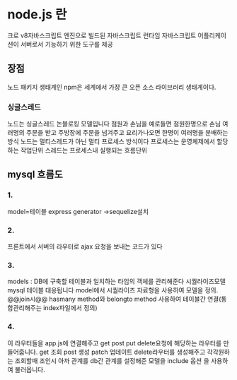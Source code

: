 # node.js 란
크로 v8자바스크립트 엔진으로 빌드된 자바스크립트 런타임
자바스크립트 어플리케이션이 서버로서 기능하기 위한 도구를 제공
## 장점
노드 패키지 생태계인 npm은 세계에서 가장 큰 오픈 소스 라이브러리 생태계이다.

### 싱글스레드
노드는 싱글스레드 논블로킹 모델입니다
점원과 손님을 예로들면 점원한명으로 손님 여러명의 주문을 받고 주방장에 주문을 넘겨주고 요리가나오면 한명이 여러명을 분배하는방식
노드는 멀티스레드가 아닌 멀티 프로세스 방식이다
프로세스는 운영체제에서 할당하는 작업단위 스레드는 프로세스내 실행되는 흐름단위



## mysql 흐름도

### 1.

model=테이블 express generator ->sequelize설치

### 2.

프론트에서 
서버의 라우터로 ajax 요청을 보내는 코드가 있다

### 3.

 models : DB에 구축할 테이블과 일치하는 타입의 객체를 관리해준다 시퀄라이즈모델 mysql 테이블 대응됩니다
model에서 시퀄라이즈 자료형을 사용하여 모델을 정의.
@@join시@@
hasmany method와 belongto method 사용하여 테이블간 연결(통합관리해주는 index파일에서 정의)

### 4.

이 라우터들을 app.js에 연결해주고 get post put delete요청에 해당하는 라우터를 만들어줍니다.
get 조회 post 생성 patch 업데이트 delete라우터를 생성해주고 각각원하는 조회할때 조인시
아까 관계를 db간 관계를 설정해준 모델을 include 옵션 을 사용하여 불러옵니다. 
